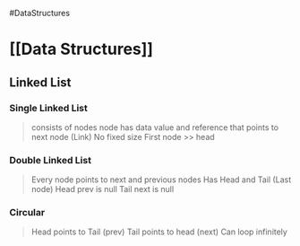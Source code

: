 #DataStructures 
# [[Data Structures]]
## Linked List
### Single Linked List
> consists of nodes
> node has data value and reference that points to next node (Link)
> No fixed size
> First node >> head
### Double Linked List
> Every node points to next and previous nodes 
> Has Head and Tail (Last node)
> Head prev is null
> Tail next is null
### Circular
> Head points to Tail (prev)
> Tail points to head (next) 
> Can loop infinitely